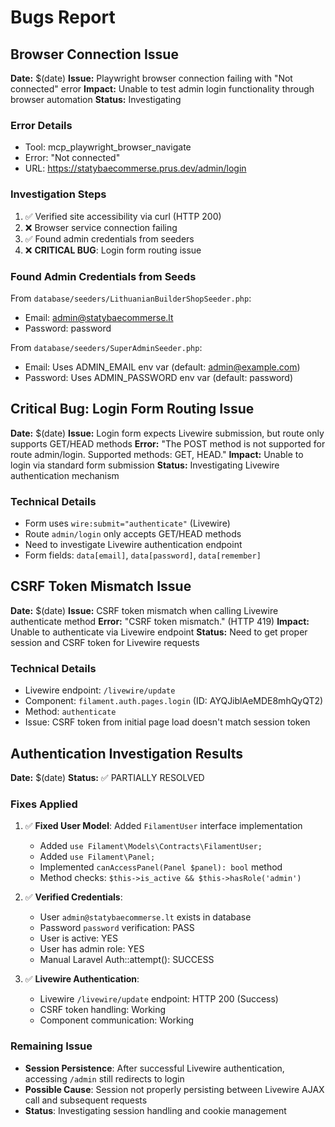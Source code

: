 # Bugs Report

## Browser Connection Issue
**Date:** $(date)
**Issue:** Playwright browser connection failing with "Not connected" error
**Impact:** Unable to test admin login functionality through browser automation
**Status:** Investigating

### Error Details
- Tool: mcp_playwright_browser_navigate
- Error: "Not connected"
- URL: https://statybaecommerse.prus.dev/admin/login

### Investigation Steps
1. ✅ Verified site accessibility via curl (HTTP 200)
2. ❌ Browser service connection failing
3. ✅ Found admin credentials from seeders
4. ❌ **CRITICAL BUG**: Login form routing issue

### Found Admin Credentials from Seeds
From `database/seeders/LithuanianBuilderShopSeeder.php`:
- Email: admin@statybaecommerse.lt
- Password: password

From `database/seeders/SuperAdminSeeder.php`:
- Email: Uses ADMIN_EMAIL env var (default: admin@example.com)
- Password: Uses ADMIN_PASSWORD env var (default: password)

## Critical Bug: Login Form Routing Issue
**Date:** $(date)
**Issue:** Login form expects Livewire submission, but route only supports GET/HEAD methods
**Error:** "The POST method is not supported for route admin/login. Supported methods: GET, HEAD."
**Impact:** Unable to login via standard form submission
**Status:** Investigating Livewire authentication mechanism

### Technical Details
- Form uses `wire:submit="authenticate"` (Livewire)
- Route `admin/login` only accepts GET/HEAD methods
- Need to investigate Livewire authentication endpoint
- Form fields: `data[email]`, `data[password]`, `data[remember]`

## CSRF Token Mismatch Issue
**Date:** $(date)
**Issue:** CSRF token mismatch when calling Livewire authenticate method
**Error:** "CSRF token mismatch." (HTTP 419)
**Impact:** Unable to authenticate via Livewire endpoint
**Status:** Need to get proper session and CSRF token for Livewire requests

### Technical Details
- Livewire endpoint: `/livewire/update`
- Component: `filament.auth.pages.login` (ID: AYQJiblAeMDE8mhQyQT2)
- Method: `authenticate`
- Issue: CSRF token from initial page load doesn't match session token

## Authentication Investigation Results
**Date:** $(date)
**Status:** ✅ PARTIALLY RESOLVED

### Fixes Applied
1. ✅ **Fixed User Model**: Added `FilamentUser` interface implementation
   - Added `use Filament\Models\Contracts\FilamentUser;`
   - Added `use Filament\Panel;`
   - Implemented `canAccessPanel(Panel $panel): bool` method
   - Method checks: `$this->is_active && $this->hasRole('admin')`

2. ✅ **Verified Credentials**: 
   - User `admin@statybaecommerse.lt` exists in database
   - Password `password` verification: PASS
   - User is active: YES
   - User has admin role: YES
   - Manual Laravel Auth::attempt(): SUCCESS

3. ✅ **Livewire Authentication**: 
   - Livewire `/livewire/update` endpoint: HTTP 200 (Success)
   - CSRF token handling: Working
   - Component communication: Working

### Remaining Issue
- **Session Persistence**: After successful Livewire authentication, accessing `/admin` still redirects to login
- **Possible Cause**: Session not properly persisting between Livewire AJAX call and subsequent requests
- **Status**: Investigating session handling and cookie management


